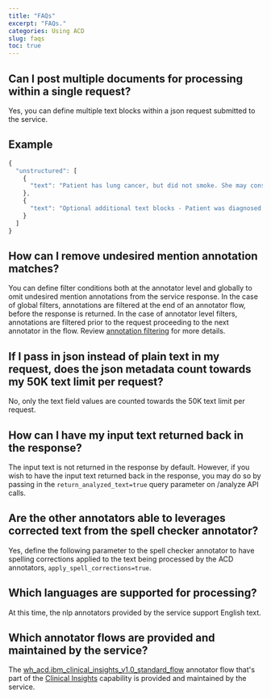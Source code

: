 ```yaml
---
title: "FAQs"
excerpt: "FAQs."
categories: Using ACD
slug: faqs
toc: true
---
```

<!-- ---

copyright:
  years: 2019
lastupdated: "2019-02-20"

keywords: annotator clinical data, clinical data, annotation

subcollection: wh-acd

--- -->

<!-- # FAQs -->

## Can I post multiple documents for processing within a single request?

Yes, you can define multiple text blocks within a json request submitted to the service.

## Example

```javascript
{
  "unstructured": [
    {
      "text": "Patient has lung cancer, but did not smoke. She may consider chemotherapy as part of a treatment plan."
    },
    {
      "text": "Optional additional text blocks - Patient was diagnosed with diabetes mellitus."
    }
  ]
}
```

## How can I remove undesired mention annotation matches?

You can define filter conditions both at the annotator level and globally to omit undesired mention annotations from the service response. In the case of global filters, annotations are filtered at the end of an annotator flow, before the response is returned. In the case of annotator level filters, annotations are filtered prior to the request proceeding to the next annotator in the flow. Review [annotation filtering](/clouddocs/filtering/) for more details.

## If I pass in json instead of plain text in my request, does the json metadata count towards my 50K text limit per request?

No, only the text field values are counted towards the 50K text limit per request.

## How can I have my input text returned back in the response?

The input text is not returned in the response by default. However, if you wish to have the input text returned back in the response, you may do so by passing in the `return_analyzed_text=true` query parameter on /analyze API calls.

## Are the other annotators able to leverages corrected text from the spell checker annotator?

Yes, define the following parameter to the spell checker annotator to have spelling corrections applied to the text being processed by the ACD annotators, `apply_spell_corrections=true`.

## Which languages are supported for processing?

At this time, the nlp annotators provided by the service support English text.

## Which annotator flows are provided and maintained by the service?

The [wh_acd.ibm_clinical_insights_v1.0_standard_flow](/usage/overview/) annotator flow that's part of the [Clinical Insights](/clouddocs/clinical_insights_overview/) capability is provided and maintained by the service.
